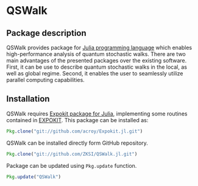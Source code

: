 # QSWalk

## Package description

QSWalk provides package for [Julia programming language](https://julialang.org/) which enables high-performance analysis of quantum stochastic walks. There are two main advantages of the presented packages over the existing software. First, it can be use to describe quantum stochastic walks in the local, as well as global regime. Second, it enables the user to seamlessly utilize parallel computing capabilities.

## Installation

QSWalk requires [Expokit package for Julia](https://github.com/acroy/Expokit.jl), implementing some routines contained in [EXPOKIT](http://www.maths.uq.edu.au/expokit). This package can be installed as:

```julia
Pkg.clone("git://github.com/acroy/Expokit.jl.git")
```

QSWalk can be installed directly form GitHub repository.

```julia
Pkg.clone("git://github.com/ZKSI/QSWalk.jl.git")
```

Package can be updated using ```Pkg.update``` function.

```julia
Pkg.update("QSWalk")
```
